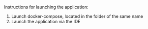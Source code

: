 Instructions for launching the application:
1. Launch docker-compose, located in the folder of the same name
2. Launch the application via the IDE
